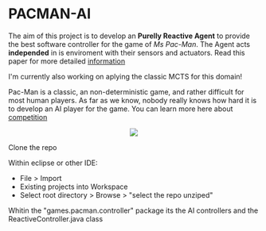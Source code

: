 # PACMAN-AI

The aim of this project is to develop an **Purelly Reactive Agent** to provide the best software controller for the game of *Ms Pac-Man*. The Agent acts **independed** in is enviroment with their sensors and actuators. Read this paper for more detailed [information](https://github.com/IA-Repository/PACMAN-Reactive-Agents/blob/master/paper.pdf)

I'm currently also working on aplying the classic MCTS for this domain!

Pac-Man is a classic, an non-deterministic game, and rather difficult for most human players. As far as we know, nobody really knows how hard it is to develop an AI player for the game.
You can learn more here about [competition](http://www.pacman-vs-ghosts.net/) 

<p align="center">
  <img src="https://cloud.githubusercontent.com/assets/6472330/7148760/09aaa23c-e2fe-11e4-8fc2-7daa28a3800f.PNG" />
</p>

<p> Clone the repo </p>
<p> Within eclipse or other IDE: </p>
<ul>
  <li>File > Import</li>
  <li>Existing projects into Workspace</li>
  <li>Select root directory > Browse > "select the repo unziped"</li>
</ul>
<p>Whitin the "games.pacman.controller" package its the AI controllers and the ReactiveController.java class</p>
